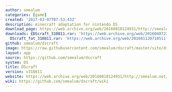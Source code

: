 ```yaml
---
author: smealum
categories: [game]
created: '2017-03-07T07:53:43Z'
description: minecraft adaptation for nintendo DS
download_page: https://web.archive.org/web/20160818124931/http://smealum.net/dscraft/
downloads: {DScraft_310811.rar: 'https://web.archive.org/web/20160407220910if_/http://smealum.net/dscraft/downloads/DScraft_310811.rar',
  DScraft_fat_310811.rar: 'https://web.archive.org/web/20160112071851if_/http://smealum.net/dscraft/downloads/DScraft_fat_310811.rar'}
github: smealum/dscraft
image: https://raw.githubusercontent.com/smealum/dscraft/master/site/dscraft-logo.png
layout: app
source: https://github.com/smealum/dscraft
system: DS
title: DScraft
version: v310811
website: https://web.archive.org/web/20160818124931/http://smealum.net/dscraft/
wiki: https://github.com/smealum/dscraft/wiki
---
```

